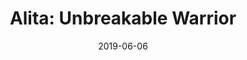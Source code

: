 ---
layout: inner
position: right
title: 'Alita: Unbreakable Warrior'
description: 'A tribute to Commando (NES). This is the first game that I have ever developed!'
date: 2019-06-06
year: '2019'
tags: C++ SDL
featured_image: '/img/posts/Alita.gif'
project_link: 'https://sandruski.github.io/gets-name-/'
button_text: 'Website'
button_icon: 'github'
individual_contribution:
    - Enemies
    - Items (placed in the floor and dropped by enemies)
    - Player grenade
    - Secret rooms
    - Camera
    - Spawn points
    - Main menu
---
